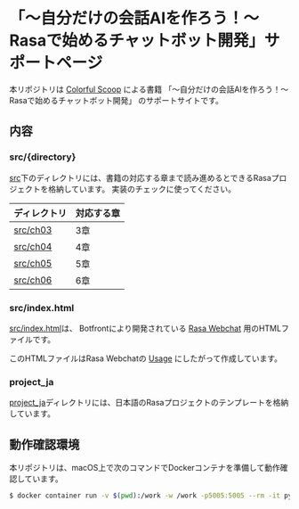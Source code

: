 # 「〜自分だけの会話AIを作ろう！〜 Rasaで始めるチャットボット開発」サポートページ

本リポジトリは
[Colorful Scoop](https://colorfulscoop.com)
による書籍
「〜自分だけの会話AIを作ろう！〜 Rasaで始めるチャットボット開発」
のサポートサイトです。

## 内容

### src/{directory}

[src](src)下のディレクトリには、書籍の対応する章まで読み進めるとできるRasaプロジェクトを格納しています。
実装のチェックに使ってください。

| ディレクトリ | 対応する章 |
| --- | --- |
| [src/ch03](src/ch03) | 3章 |
| [src/ch04](src/ch04) | 4章 |
| [src/ch05](src/ch05) | 5章 |
| [src/ch06](src/ch06) | 6章 |

### src/index.html

[src/index.html](src/index.html)は、
Botfrontにより開発されている
[Rasa Webchat](https://github.com/botfront/rasa-webchat)
用のHTMLファイルです。

このHTMLファイルはRasa Webchatの
[Usage](https://github.com/botfront/rasa-webchat/tree/0119e94e6df7b84c3edf1db6f3be3aee7fa3db43#usage)
にしたがって作成しています。

### project_ja

[project_ja](project_ja)ディレクトリには、日本語のRasaプロジェクトのテンプレートを格納しています。

## 動作確認環境

本リポジトリは、macOS上で次のコマンドでDockerコンテナを準備して動作確認しています。

```sh
$ docker container run -v $(pwd):/work -w /work -p5005:5005 --rm -it python:3.8.13-slim-buster bash
```
